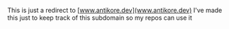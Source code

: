 This is just a redirect to [www.antikore.dev](www.antikore.dev)
I've made this just to keep track of this subdomain so my repos can use it
